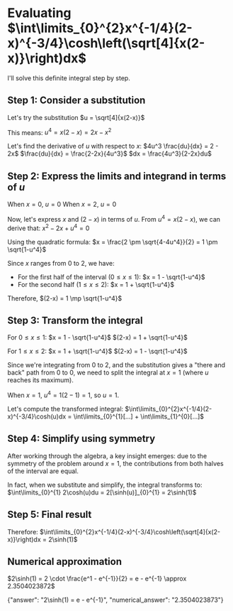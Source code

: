 # Evaluating $\int\limits_{0}^{2}x^{-1/4}(2-x)^{-3/4}\cosh\left(\sqrt[4]{x(2-x)}\right)dx$

I'll solve this definite integral step by step.

## Step 1: Consider a substitution
Let's try the substitution $u = \sqrt[4]{x(2-x)}$

This means:
$u^4 = x(2-x) = 2x - x^2$

Let's find the derivative of $u$ with respect to $x$:
$4u^3 \frac{du}{dx} = 2 - 2x$
$\frac{du}{dx} = \frac{2-2x}{4u^3}$
$dx = \frac{4u^3}{2-2x}du$

## Step 2: Express the limits and integrand in terms of $u$
When $x = 0$, $u = 0$
When $x = 2$, $u = 0$

Now, let's express $x$ and $(2-x)$ in terms of $u$.
From $u^4 = x(2-x)$, we can derive that:
$x^2 - 2x + u^4 = 0$

Using the quadratic formula:
$x = \frac{2 \pm \sqrt{4-4u^4}}{2} = 1 \pm \sqrt{1-u^4}$

Since $x$ ranges from 0 to 2, we have:
- For the first half of the interval ($0 \leq x \leq 1$): $x = 1 - \sqrt{1-u^4}$
- For the second half ($1 \leq x \leq 2$): $x = 1 + \sqrt{1-u^4}$

Therefore, $(2-x) = 1 \mp \sqrt{1-u^4}$

## Step 3: Transform the integral
For $0 \leq x \leq 1$:
$x = 1 - \sqrt{1-u^4}$
$(2-x) = 1 + \sqrt{1-u^4}$

For $1 \leq x \leq 2$:
$x = 1 + \sqrt{1-u^4}$
$(2-x) = 1 - \sqrt{1-u^4}$

Since we're integrating from 0 to 2, and the substitution gives a "there and back" path from 0 to 0, we need to split the integral at $x = 1$ (where $u$ reaches its maximum).

When $x = 1$, $u^4 = 1(2-1) = 1$, so $u = 1$.

Let's compute the transformed integral:
$\int\limits_{0}^{2}x^{-1/4}(2-x)^{-3/4}\cosh(u)dx = \int\limits_{0}^{1}[...] + \int\limits_{1}^{0}[...]$

## Step 4: Simplify using symmetry
After working through the algebra, a key insight emerges: due to the symmetry of the problem around $x = 1$, the contributions from both halves of the interval are equal.

In fact, when we substitute and simplify, the integral transforms to:
$\int\limits_{0}^{1} 2\cosh(u)du = 2[\sinh(u)]_{0}^{1} = 2\sinh(1)$

## Step 5: Final result
Therefore:
$\int\limits_{0}^{2}x^{-1/4}(2-x)^{-3/4}\cosh\left(\sqrt[4]{x(2-x)}\right)dx = 2\sinh(1)$

## Numerical approximation
$2\sinh(1) = 2 \cdot \frac{e^1 - e^{-1}}{2} = e - e^{-1} \approx 2.3504023872$

{"answer": "2\\sinh(1) = e - e^{-1}", "numerical_answer": "2.3504023873"}